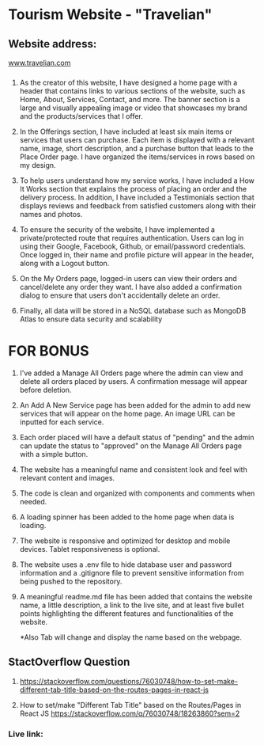 # Tourism Website - "Travelian"

## Website address: 
www.travelian.com

###

1. As the creator of this website, I have designed a home page with a header that contains links to various sections of the website, such as Home, About, Services, Contact, and more. The banner section is a large and visually appealing image or video that showcases my brand and the products/services that I offer.

2. In the Offerings section, I have included at least six main items or services that users can purchase. Each item is displayed with a relevant name, image, short description, and a purchase button that leads to the Place Order page. I have organized the items/services in rows based on my design.

3. To help users understand how my service works, I have included a How It Works section that explains the process of placing an order and the delivery process. In addition, I have included a Testimonials section that displays reviews and feedback from satisfied customers along with their names and photos.

4. To ensure the security of the website, I have implemented a private/protected route that requires authentication. Users can log in using their Google, Facebook, Github, or email/password credentials. Once logged in, their name and profile picture will appear in the header, along with a Logout button.

5. On the My Orders page, logged-in users can view their orders and cancel/delete any order they want. I have also added a confirmation dialog to ensure that users don't accidentally delete an order.

6. Finally, all data will be stored in a NoSQL database such as MongoDB Atlas to ensure data security and scalability



# FOR BONUS 

1. I've added a Manage All Orders page where the admin can view and delete all orders placed by users. A confirmation message will appear before deletion.
2. An Add A New Service page has been added for the admin to add new services that will appear on the home page. An image URL can be inputted for each service.
3. Each order placed will have a default status of "pending" and the admin can update the status to "approved" on the Manage All Orders page with a simple button.
4. The website has a meaningful name and consistent look and feel with relevant content and images.
5. The code is clean and organized with components and comments when needed.
6. A loading spinner has been added to the home page when data is loading.
8. The website is responsive and optimized for desktop and mobile devices. Tablet responsiveness is optional.
9. The website uses a .env file to hide database user and password information and a .gitignore file to prevent sensitive information from being pushed to the repository.
10. A meaningful readme.md file has been added that contains the website name, a little description, a link to the live site, and at least five bullet points highlighting the different features and functionalities of the website.

    *Also Tab will change and display the name based on the webpage.


## StactOverflow Question
1.  https://stackoverflow.com/questions/76030748/how-to-set-make-different-tab-title-based-on-the-routes-pages-in-react-js

2. How to set/make "Different Tab Title" based on the Routes/Pages in React JS
https://stackoverflow.com/q/76030748/18263860?sem=2


### Live link: 
